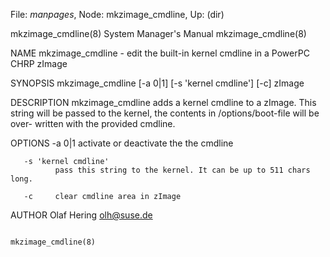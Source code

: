File: *manpages*,  Node: mkzimage_cmdline,  Up: (dir)

mkzimage_cmdline(8)         System Manager's Manual        mkzimage_cmdline(8)



NAME
       mkzimage_cmdline  -  edit the built-in kernel cmdline in a PowerPC CHRP
       zImage

SYNOPSIS
       mkzimage_cmdline [-a 0|1] [-s 'kernel cmdline'] [-c] zImage

DESCRIPTION
       mkzimage_cmdline adds a kernel cmdline to a zImage. This string will be
       passed  to the kernel, the contents in /options/boot-file will be over-
       written with the provided cmdline.

OPTIONS
       -a 0|1 activate or deactivate the the cmdline

       -s 'kernel cmdline'
              pass this string to the kernel. It can be up to 511 chars long.

       -c     clear cmdline area in zImage

AUTHOR
       Olaf Hering <olh@suse.de>



                                                           mkzimage_cmdline(8)
